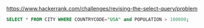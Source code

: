https://www.hackerrank.com/challenges/revising-the-select-query/problem

```sql
SELECT * FROM CITY WHERE COUNTRYCODE="USA" and POPULATION > 100000;
```
